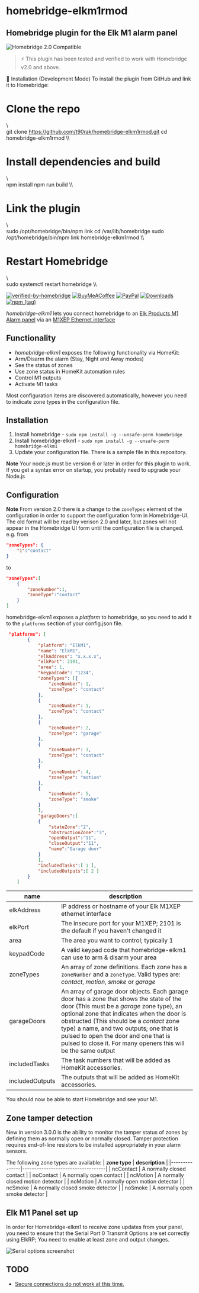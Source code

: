 # homebridge-elkm1rmod

## Homebridge plugin for the Elk M1 alarm panel

![Homebridge 2.0 Compatible](https://img.shields.io/badge/Homebridge-2.0%20Compatible-brightgreen)

> ⚡️ This plugin has been tested and verified to work with Homebridge v2.0 and above.


🔧 Installation (Development Mode)
To install the plugin from GitHub and link it to Homebridge:

# Clone the repo
\\\
git clone https://github.com/t90rak/homebridge-elkm1rmod.git
cd homebridge-elkm1rmod
\\\

# Install dependencies and build
\\\
npm install
npm run build
\\\

# Link the plugin
\\\
sudo /opt/homebridge/bin/npm link
cd /var/lib/homebridge
sudo /opt/homebridge/bin/npm link homebridge-elkm1rmod
\\\

# Restart Homebridge
\\\
sudo systemctl restart homebridge
\\\


[![verified-by-homebridge](https://badgen.net/badge/homebridge/verified/purple)](https://github.com/homebridge/homebridge/wiki/Verified-Plugins)
[![BuyMeACoffee](https://img.shields.io/badge/coffee-donate-orange?logo=buy-me-a-coffee&logoColor=yellow)](https://www.buymeacoffee.com/paulw11)
[![PayPal](https://img.shields.io/badge/paypal-donate-blue?logo=paypal)](https://paypal.me/paulwilko/)
[![Downloads](https://img.shields.io/npm/dt/homebridge-elkm1?logo=npm)](https://nodei.co/npm/homebridge-elkm1/)
[![npm (tag)](https://img.shields.io/npm/v/homebridge-elkm1/latest?logo=npm)](https://www.npmjs.com/package/homebridge-elkm1/v/latest)

*homebridge-elkm1* lets you connect homebridge to an [Elk Products M1 Alarm panel](http://www.elkproducts.com/m1_controls.html) via an [M1XEP Ethernet interface](http://www.elkproducts.com/products/elk-m1xep-m1-ethernet-interface)

## Functionality

* *homebridge-elkm1* exposes the following functionality via HomeKit:
* Arm/Disarm the alarm (Stay, Night and Away modes)
* See the status of zones
* Use zone status in HomeKit automation rules
* Control M1 outputs
* Activate M1 tasks

Most configuration items are discovered automatically, however you need to indicate zone types in the configuration file.

## Installation

1. Install homebridge - `sudo npm install -g --unsafe-perm homebridge`
2. Install homebridge-elkm1 - `sudo npm install -g --unsafe-perm homebridge-elkm1`
3. Update your configuration file.  There is a sample file in this repository.

**Note** Your node.js must be version 6 or later in order for this plugin to work.  If you get a syntax error on startup, you
probably need to upgrade your Node.js

## Configuration

**Note** From version 2.0 there is a change to the `zoneTypes` element of the configuration in order to support the configuration form in Homebridge-UI.  
The old format will be read by verison 2.0 and later, but zones will not appear in the Homebridge UI form until the configuration file is changed.
e.g. from

```json
"zoneTypes": {
    "1":"contact"
}
```

to

```json
"zoneTypes":[
    {
        "zoneNumber":1,
        "zoneType":"contact"
    }
]
```

homebridge-elkm1 exposes a *platform* to homebridge, so you need to add it to the `platforms` section of your config.json file.

```json
 "platforms": [
        {
            "platform": "ElkM1",
            "name": "ElkM1",
            "elkAddress": "x.x.x.x",
            "elkPort": 2101,
            "area": 1,
            "keypadCode": "1234",
            "zoneTypes": [{
                "zoneNumber": 1,
                "zoneType": "contact"
            },
            {
                "zoneNumber": 1,
                "zoneType": "contact"
            },
            {
                "zoneNumber": 2,
                "zoneType": "garage"
            },
            {
                "zoneNumber": 3,
                "zoneType": "contact"
            },
            {
                "zoneNumber": 4,
                "zoneType": "motion"
            },
            {
                "zoneNumber": 5,
                "zoneType": "smoke"
            }
            ],
            "garageDoors":[
            {
                "stateZone":"2",
                "obstructionZone":"3",
                "openOutput":"11",
                "closeOutput":"11",
                "name":"Garage door"
            }
            ],
            "includedTasks":[ 1 ],
            "includedOutputs":[ 2 ]
        }
    ]
```

| **name** | **description** |
| ---- | ----------- |
| elkAddress | IP address or hostname of your Elk M1XEP ethernet interface |
| elkPort | The insecure port for your M1XEP; 2101 is the default if you haven't changed it |
| area | The area you want to control; typically 1 |
| keypadCode | A valid keypad code that homebridge-elkm1 can use to arm & disarm your area |
| zoneTypes | An array of zone definitions.  Each zone has a `zoneNumber` and a `zoneType`.  Valid types are: *contact*, *motion*, *smoke* or *garage* |
| garageDoors | An array of garage door objects.  Each garage door has a zone that shows the state of the door (This must be a *garage* zone type), an optional zone that indicates when the door is obstructed (This should be a *contact* zone type) a name, and two outputs; one that is pulsed to open the door and one that is pulsed to close it.  For many openers this will be the same output
| includedTasks | The task numbers that will be added as HomeKit accessories.
| includedOutputs | The outputs that will be added as HomeKit accessories.

You should now be able to start Homebridge and see your M1.

## Zone tamper detection

New in version 3.0.0 is the ability to monitor the tamper status of zones by defining them as normally open or normally closed.
Tamper protection requires end-of-line resistors to be installed appropriately in your alarm sensors.

The following zone types are available:
| **zone type** | **description**                   |
|---------------|-----------------------------------|
| ncContact     | A normally closed contact         |
| noContact     | A normally open contact           |
| ncMotion      | A normally closed motion detector |
| noMotion      | A normally open motion detector   |
| ncSmoke       | A normally closed smoke detector  |
| noSmoke       | A normally open smoke detector    |

## Elk M1 Panel set up

In order for Homebridge-elkm1 to receive zone updates from your panel, you need to ensure that the
Serial Port 0 Transmit Options are set correctly using ElkRP; You need to enable at least zone and output changes.

![Serial options screenshot](https://user-images.githubusercontent.com/6835876/112089001-ee322480-8be4-11eb-82a6-daa9146ee68f.png)

## TODO

* [Secure connections do not work at this time.](https://github.com/paulw11/homebridge-elkm1/issues/16)
